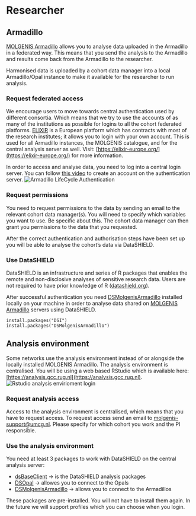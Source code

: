 # Researcher

## Armadillo

[MOLGENIS Armadillo](https://github.com/molgenis/molgenis-r-armadillo) allows you to analyse data uploaded in the
Armadillo in a federated way. This means that you send the analysis to the Armadillo and results come back from the
Armadillo to the researcher.

Harmonised data is uploaded by a cohort data manager into a local Armadillo/Opal instance to make it available for the
researcher to run analysis.

### Request federated access

We encourage users to move towards central authentication used by different consortia. Which means that we try to use
the accounts of as many of the institutions as possible for logins to all the cohort federated
platforms. [ELIXIR](https://elixir-europe.org/) is a European platform which has contracts with most of the research
institutes; it allows you to login with your own account. This is used for all Armadillo instances, the MOLGENIS
catalogue, and for the central analysis server as well. Visit: [https://elixir-europe.org/](https://elixir-europe.org/)
for more information.

In order to access and analyse data, you need to log into a central login server. You can
follow [this video](https://youtu.be/Gj0uANX8nIw) to create an account on the authentication server.
![Armadillo LifeCycle Authentication](../img/cat_armadillo-lifecycle-login.png)

### Request permissions

You need to request permissions to the data by sending an email to the relevant cohort data manager(s). You will need to
specify which variables you want to use. Be specific about this. The cohort data manager can then grant you permissions
to the data that you requested.

After the correct authentication and authorisation steps have been set up you will be able to analyse the cohort’s data
via DataSHIELD.

### Use DataSHIELD

DataSHIELD is an infrastructure and series of R packages that enables the remote and non-disclosive analyses of
sensitive research data. Users are not required to have prior knowledge of
R ([datashield.org](https://www.datashield.org/)).

After successful authentication you need [DSMolgenisArmadillo](https://molgenis.github.io/molgenis-r-datashield/)
installed locally on your machine in order to analyse data shared
on [MOLGENIS Armadillo](https://github.com/molgenis/molgenis-service-armadillo) servers using DataSHIELD.

    install.packages("DSI")
    install.packages("DSMolgenisArmadillo")

## Analysis environment

Some networks use the analysis environment instead of or alongside the locally installed MOLGENIS Armadillo. The
analysis environment is centralised. You will be using a web based RStudio which is available
here: [https://analysis.gcc.rug.nl](https://analysis.gcc.rug.nl).
![Rstudio analysis envirioment login](../img/cat_rstudio-login.png)

### Request analysis access

Access to the analysis environment is centralised, which means that you have to request access. To request access send
an email to [molgenis-support@umcg.nl](mailto:molgenis-support@umcg.nl). Please specify for which cohort you work and
the PI responsible.

### Use the analysis environment

You need at least 3 packages to work with DataSHIELD on the central analysis server:

- [dsBaseClient](https://github.com/datashield/dsBaseClient) → is the DataSHIELD analysis packages
- [DSOpal](https://github.com/datashield/DSOpal) → allowes you to connect to the Opals
- [DSMolgenisArmadillo](https://molgenis.github.io/molgenis-r-datashield) → allows you to connect to the Armadillos

These packages are pre-installed. You will not have to install them again. In the future we will support profiles which
you can choose when you login.
